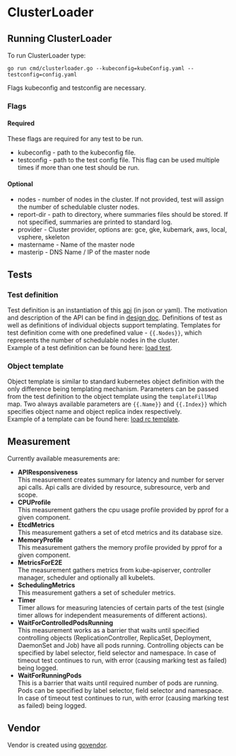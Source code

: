# ClusterLoader

## Running ClusterLoader

To run ClusterLoader type:
```
go run cmd/clusterloader.go --kubeconfig=kubeConfig.yaml --testconfig=config.yaml
```
Flags kubeconfig and testconfig are necessary.

### Flags

#### Required

These flags are required for any test to be run.
 - kubeconfig - path to the kubeconfig file.
 - testconfig - path to the test config file. This flag can be used multiple times
if more than one test should be run.

#### Optional

 - nodes - number of nodes in the cluster.
If not provided, test will assign the number of schedulable cluster nodes.
 - report-dir - path to directory, where summaries files should be stored.
If not specified, summaries are printed to standard log.
 - provider - Cluster provider, options are: gce, gke, kubemark, aws, local, vsphere, skeleton
 - mastername - Name of the master node
 - masterip - DNS Name / IP of the master node

## Tests

### Test definition

Test definition is an instantiation of this [api] (in json or yaml).
The motivation and description of the API can be find in [design doc].
Definitions of test as well as definitions of individual objects support templating.
Templates for test definition come with one predefined value - ```{{.Nodes}}```,
which represents the number of schedulable nodes in the cluster. \
Example of a test definition can be found here: [load test].

### Object template

Object template is similar to standard kubernetes object definition
with the only difference being templating mechanism.
Parameters can be passed from the test definition to the object template
using the ```templateFillMap``` map.
Two always available parameters are ```{{.Name}}``` and ```{{.Index}}```
which specifies object name and object replica index respectively. \
Example of a template can be found here: [load rc template].

## Measurement

Currently available measurements are:
- **APIResponsiveness** \
This measurement creates summary for latency and number for server api calls.
 Api calls are divided by resource, subresource, verb and scope.
- **CPUProfile** \
This measurement gathers the cpu usage profile provided by pprof for a given component.
- **EtcdMetrics** \
This measurement gathers a set of etcd metrics and its database size.
- **MemoryProfile** \
This measurement gathers the memory profile provided by pprof for a given component.
- **MetricsForE2E** \
The measurement gathers metrics from kube-apiserver, controller manager,
scheduler and optionally all kubelets.
- **SchedulingMetrics** \
This measurement gathers a set of scheduler metrics.
- **Timer** \
Timer allows for measuring latencies of certain parts of the test
(single timer allows for independent measurements of different actions).
- **WaitForControlledPodsRunning** \
This measurement works as a barrier that waits until specified controlling objects
(ReplicationController, ReplicaSet, Deployment, DaemonSet and Job) have all pods running.
Controlling objects can be specified by label selector, field selector and namespace.
In case of timeout test continues to run, with error (causing marking test as failed) being logged.
- **WaitForRunningPods** \
This is a barrier that waits until required number of pods are running.
Pods can be specified by label selector, field selector and namespace.
In case of timeout test continues to run, with error (causing marking test as failed) being logged.

## Vendor

Vendor is created using [govendor].

[api]: https://github.com/kubernetes/perf-tests/blob/master/clusterloader2/api/types.go
[design doc]: https://github.com/kubernetes/perf-tests/blob/master/clusterloader2/docs/design.md
[govendor]: https://github.com/kardianos/govendor
[load rc template]: https://github.com/kubernetes/perf-tests/blob/master/clusterloader2/testing/load/rc.yaml
[load test]: https://github.com/kubernetes/perf-tests/blob/master/clusterloader2/testing/load/config.yaml
